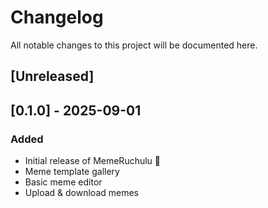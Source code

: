 # Changelog
All notable changes to this project will be documented here.

## [Unreleased]

## [0.1.0] - 2025-09-01
### Added
- Initial release of MemeRuchulu 🎉
- Meme template gallery
- Basic meme editor
- Upload & download memes
